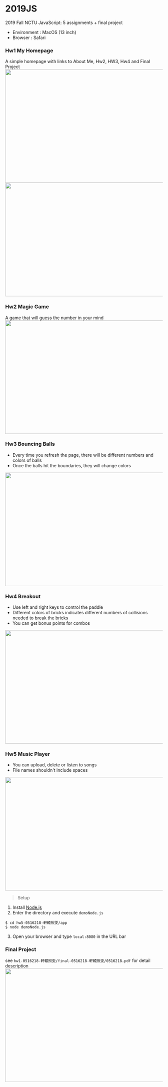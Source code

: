 # 2019JS
2019 Fall NCTU JavaScript: 5 assignments + final project
* Environment : MacOS (13 inch)
* Browser : Safari

### Hw1 My Homepage 
A simple homepage with links to About Me, Hw2, HW3, Hw4 and Final Project <br>
<img src="https://raw.githubusercontent.com/winniehsuanyuan/2019JSHW/master/screenshots/homepage.png" width="700" height="363">
<img src="https://raw.githubusercontent.com/winniehsuanyuan/2019JSHW/master/screenshots/aboutme.png" width="700" height="363">

### Hw2 Magic Game
A game that will guess the number in your mind <br>
<img src="https://raw.githubusercontent.com/winniehsuanyuan/2019JSHW/master/screenshots/hw2.png" width="700" height="363">

### Hw3 Bouncing Balls 
* Every time you refresh the page, there will be different numbers and colors of balls
* Once the balls hit the boundaries, they will change colors <br>
<img src="https://raw.githubusercontent.com/winniehsuanyuan/2019JSHW/master/screenshots/hw3.png" width="700" height="363">

### Hw4 Breakout
* Use left and right keys to control the paddle 
* Different colors of bricks indicates different numbers of collisions needed to break the bricks
* You can get bonus points for combos <br>
<img src="https://raw.githubusercontent.com/winniehsuanyuan/2019JSHW/master/screenshots/hw4.png" width="700" height="363">

### Hw5 Music Player 
* You can upload, delete or listen to songs
* File names shouldn't include spaces <br>
<img src="https://raw.githubusercontent.com/winniehsuanyuan/2019JSHW/master/screenshots/hw5.png" width="700" height="363">

> Setup
1. Install [Node.js](https://nodejs.org/en/)
2. Enter the directory and execute `demoNode.js`
```
$ cd hw5-0516218-軒轅照雯/app
$ node demoNode.js
```
3. Open your browser and type `local:8080` in the URL bar

### Final Project 
see `hw1-0516218-軒轅照雯/final-0516218-軒轅照雯/0516218.pdf` for detail description <br>
<img src="https://raw.githubusercontent.com/winniehsuanyuan/2019JSHW/master/screenshots/finalproject.png" width="700" height="363">
